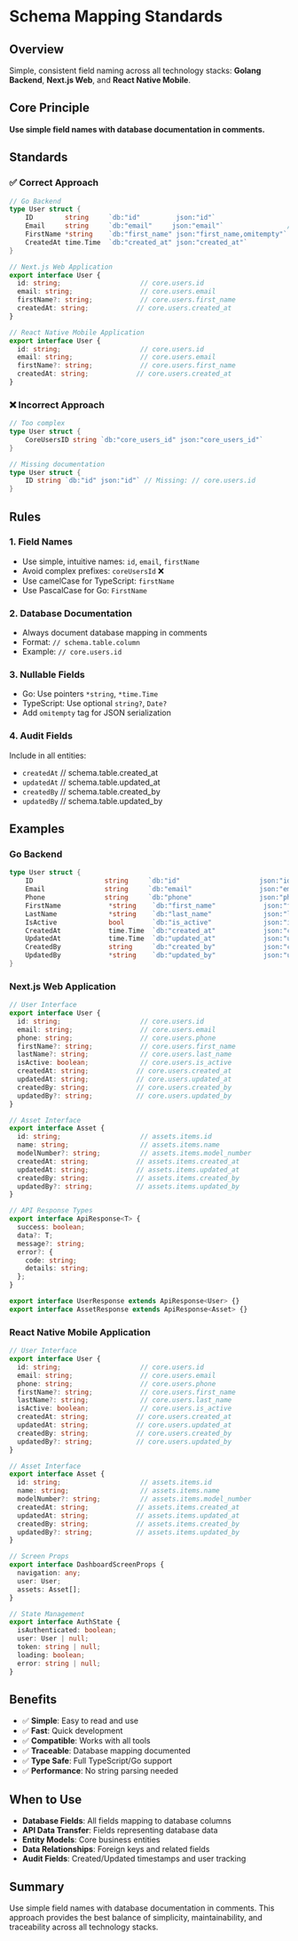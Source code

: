 # Schema Mapping Standards

## Overview
Simple, consistent field naming across all technology stacks: **Golang Backend**, **Next.js Web**, and **React Native Mobile**.

## Core Principle
**Use simple field names with database documentation in comments.**

## Standards

### ✅ **Correct Approach**
```go
// Go Backend
type User struct {
    ID        string     `db:"id"         json:"id"`                    // core.users.id
    Email     string     `db:"email"     json:"email"`                // core.users.email
    FirstName *string    `db:"first_name" json:"first_name,omitempty"` // core.users.first_name
    CreatedAt time.Time  `db:"created_at" json:"created_at"`           // core.users.created_at
}
```

```typescript
// Next.js Web Application
export interface User {
  id: string;                    // core.users.id
  email: string;                 // core.users.email
  firstName?: string;            // core.users.first_name
  createdAt: string;            // core.users.created_at
}

// React Native Mobile Application
export interface User {
  id: string;                    // core.users.id
  email: string;                 // core.users.email
  firstName?: string;            // core.users.first_name
  createdAt: string;            // core.users.created_at
}
```

### ❌ **Incorrect Approach**
```go
// Too complex
type User struct {
    CoreUsersID string `db:"core_users_id" json:"core_users_id"`
}

// Missing documentation
type User struct {
    ID string `db:"id" json:"id"` // Missing: // core.users.id
}
```

## Rules

### 1. **Field Names**
- Use simple, intuitive names: `id`, `email`, `firstName`
- Avoid complex prefixes: `coreUsersId` ❌
- Use camelCase for TypeScript: `firstName`
- Use PascalCase for Go: `FirstName`

### 2. **Database Documentation**
- Always document database mapping in comments
- Format: `// schema.table.column`
- Example: `// core.users.id`

### 3. **Nullable Fields**
- Go: Use pointers `*string`, `*time.Time`
- TypeScript: Use optional `string?`, `Date?`
- Add `omitempty` tag for JSON serialization

### 4. **Audit Fields**
Include in all entities:
- `createdAt` // schema.table.created_at
- `updatedAt` // schema.table.updated_at  
- `createdBy` // schema.table.created_by
- `updatedBy` // schema.table.updated_by

## Examples

### Go Backend
```go
type User struct {
    ID                  string     `db:"id"                    json:"id"`                    // core.users.id
    Email               string     `db:"email"                 json:"email"`                // core.users.email
    Phone               string     `db:"phone"                 json:"phone"`                // core.users.phone
    FirstName            *string    `db:"first_name"            json:"first_name,omitempty"`  // core.users.first_name
    LastName             *string    `db:"last_name"             json:"last_name,omitempty"`   // core.users.last_name
    IsActive             bool       `db:"is_active"             json:"is_active"`             // core.users.is_active
    CreatedAt            time.Time  `db:"created_at"            json:"created_at"`             // core.users.created_at
    UpdatedAt            time.Time  `db:"updated_at"            json:"updated_at"`             // core.users.updated_at
    CreatedBy            string     `db:"created_by"            json:"created_by"`            // core.users.created_by
    UpdatedBy            *string    `db:"updated_by"            json:"updated_by,omitempty"` // core.users.updated_by
}
```

### Next.js Web Application
```typescript
// User Interface
export interface User {
  id: string;                    // core.users.id
  email: string;                 // core.users.email
  phone: string;                 // core.users.phone
  firstName?: string;            // core.users.first_name
  lastName?: string;             // core.users.last_name
  isActive: boolean;             // core.users.is_active
  createdAt: string;            // core.users.created_at
  updatedAt: string;            // core.users.updated_at
  createdBy: string;            // core.users.created_by
  updatedBy?: string;           // core.users.updated_by
}

// Asset Interface
export interface Asset {
  id: string;                    // assets.items.id
  name: string;                  // assets.items.name
  modelNumber?: string;          // assets.items.model_number
  createdAt: string;            // assets.items.created_at
  updatedAt: string;            // assets.items.updated_at
  createdBy: string;            // assets.items.created_by
  updatedBy?: string;           // assets.items.updated_by
}

// API Response Types
export interface ApiResponse<T> {
  success: boolean;
  data?: T;
  message?: string;
  error?: {
    code: string;
    details: string;
  };
}

export interface UserResponse extends ApiResponse<User> {}
export interface AssetResponse extends ApiResponse<Asset> {}
```

### React Native Mobile Application
```typescript
// User Interface
export interface User {
  id: string;                    // core.users.id
  email: string;                 // core.users.email
  phone: string;                 // core.users.phone
  firstName?: string;            // core.users.first_name
  lastName?: string;             // core.users.last_name
  isActive: boolean;             // core.users.is_active
  createdAt: string;            // core.users.created_at
  updatedAt: string;            // core.users.updated_at
  createdBy: string;            // core.users.created_by
  updatedBy?: string;           // core.users.updated_by
}

// Asset Interface
export interface Asset {
  id: string;                    // assets.items.id
  name: string;                  // assets.items.name
  modelNumber?: string;          // assets.items.model_number
  createdAt: string;            // assets.items.created_at
  updatedAt: string;            // assets.items.updated_at
  createdBy: string;            // assets.items.created_by
  updatedBy?: string;           // assets.items.updated_by
}

// Screen Props
export interface DashboardScreenProps {
  navigation: any;
  user: User;
  assets: Asset[];
}

// State Management
export interface AuthState {
  isAuthenticated: boolean;
  user: User | null;
  token: string | null;
  loading: boolean;
  error: string | null;
}
```

## Benefits

- ✅ **Simple**: Easy to read and use
- ✅ **Fast**: Quick development
- ✅ **Compatible**: Works with all tools
- ✅ **Traceable**: Database mapping documented
- ✅ **Type Safe**: Full TypeScript/Go support
- ✅ **Performance**: No string parsing needed

## When to Use

- **Database Fields**: All fields mapping to database columns
- **API Data Transfer**: Fields representing database data
- **Entity Models**: Core business entities
- **Data Relationships**: Foreign keys and related fields
- **Audit Fields**: Created/Updated timestamps and user tracking

## Summary

Use simple field names with database documentation in comments. This approach provides the best balance of simplicity, maintainability, and traceability across all technology stacks.
